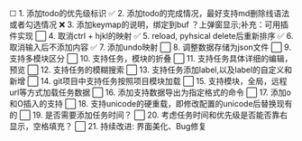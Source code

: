 ☐  1. 添加todo的优先级标识
✅  2. 添加todo的完成情况，最好支持md删除线语法或者勾选情况
❌  3. 添加keymap的说明，绑定到buf ？上弹窗显示;补充：可用插件实现
⬜  4. 取消ctrl + hjkl的映射
✅  5. reload, pyhsical delete后重新排序
✅  6. 取消输入后不添加内容
✅  7. 添加undo映射
⬜ 8. 调整数据存储为json文件
⬜ 9. 支持多模块区分
⬜ 10. 支持任务，模块的折叠
⬜ 11. 支持任务具体详细的编辑，预览
⬜ 12. 支持任务的模糊搜索
⬜ 13. 支持任务添加label,以及label的自定义和新增
⬜ 14. git项目中支持任务按照项目模块加载
⬜ 15. 支持模块，全局，远程url等方式加载任务数据
⬜ 16. 添加支持数据导出为指定格式的命令
⬜ 17. 添加o和O插入的支持
⬜ 18. 支持unicode的硬重载，即修改配置的unicode后替换现有的
⬜ 19. 是否需要添加任务时间？
⬜ 20. 考虑任务时间和优先级是否能否靠右显示，空格填充？
⬜ 21. 持续改进: 界面美化、Bug修复
